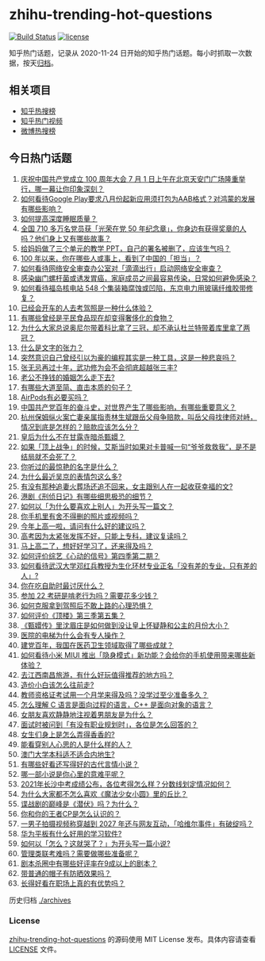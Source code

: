 # zhihu-trending-hot-questions

[![Build Status](https://github.com/justjavac/zhihu-trending-hot-questions/workflows/ci/badge.svg?branch=master)](https://github.com/justjavac/zhihu-trending-hot-questions/actions)
[![license](https://img.shields.io/github/license/justjavac/zhihu-trending-hot-questions)](https://github.com/justjavac/zhihu-trending-hot-questions/blob/master/LICENSE)

知乎热门话题，记录从 2020-11-24 日开始的知乎热门话题。每小时抓取一次数据，按天[归档](./archives)。

## 相关项目

- [知乎热搜榜](https://github.com/justjavac/zhihu-trending-top-search)
- [知乎热门视频](https://github.com/justjavac/zhihu-trending-hot-video)
- [微博热搜榜](https://github.com/justjavac/weibo-trending-hot-search)

## 今日热门话题

<!-- BEGIN -->
<!-- 最后更新时间 Sun Jul 04 2021 06:01:44 GMT+0800 (China Standard Time) -->

1. [庆祝中国共产党成立 100 周年大会 7 月 1
   日上午在北京天安门广场隆重举行，哪一幕让你印象深刻？](https://www.zhihu.com/question/469219832)
2. [如何看待Google
   Play要求八月份起新应用须打包为AAB格式？对鸿蒙的发展有哪些影响？](https://www.zhihu.com/question/469588431)
3. [如何提高深度睡眠质量？](https://www.zhihu.com/question/21367788)
4. [全国 710 多万名党员获「光荣在党 50
   年纪念章」，你身边有获得奖章的人吗？他们身上又有哪些故事？](https://www.zhihu.com/question/469220759)
5. [给妈妈做了三个单元的教学 PPT，自己的署名被删了，应该生气吗？](https://www.zhihu.com/question/466380653)
6. [100 年以来，你在哪些人或事上，看到了中国的「担当」？](https://www.zhihu.com/question/469083054)
7. [如何看待网络安全审查办公室对「滴滴出行」启动网络安全审查？](https://www.zhihu.com/question/469590210)
8. [感染幽门螺杆菌或诱发胃癌，家庭成员之间最容易传染，日常如何避免感染？](https://www.zhihu.com/question/469701438)
9. [如何看待福岛核电站 548
   个集装箱腐蚀或凹陷，东京电力用玻璃纤维胶带修复？](https://www.zhihu.com/question/469544314)
10. [已经会开车的人去考驾照是一种什么体验？](https://www.zhihu.com/question/61195942)
11. [有哪些曾经是平民食品现在却变得奢侈化的食物？](https://www.zhihu.com/question/468524945)
12. [为什么大家总说奥尼尔带着科比拿了三冠，却不承认杜兰特带着库里拿了两冠？](https://www.zhihu.com/question/466820448)
13. [什么是文字的张力？](https://www.zhihu.com/question/20815158)
14. [突然意识自己曾经引以为豪的编程其实是一种工具，这是一种悲哀吗？](https://www.zhihu.com/question/469223256)
15. [张无忌再过十年，武功修为会不会彻底超越张三丰?](https://www.zhihu.com/question/458327600)
16. [老公不挣钱的婚姻怎么走下去?](https://www.zhihu.com/question/374704037)
17. [有哪些大道至简、直击本质的句子？](https://www.zhihu.com/question/466361764)
18. [AirPods有必要买吗？](https://www.zhihu.com/question/465884888)
19. [中国共产党百年的奋斗史，对世界产生了哪些影响，有哪些重要意义？](https://www.zhihu.com/question/469274581)
20. [杭州保姆纵火案亡妻亲属指责林生斌跟岳父母争赔款，叫岳父母找律师对峙，情况到底是怎样的？赔款应该怎么分？](https://www.zhihu.com/question/469306984)
21. [皇后为什么不在甘露寺暗杀甄嬛？](https://www.zhihu.com/question/323782581)
22. [如果「顶上战争」的时候，艾斯当时如果对卡普喊一句“爷爷救救我”，是不是结局就不会死了？](https://www.zhihu.com/question/275781764)
23. [你听过的最惊艳的名字是什么？](https://www.zhihu.com/question/265694919)
24. [为什么最近吴京的表情包这么多?](https://www.zhihu.com/question/459051105)
25. [有没有那种追妻火葬场还追不回来，女主跟别人在一起收获幸福的文?](https://www.zhihu.com/question/408254252)
26. [港剧《刑侦日记》有哪些细思极恐的细节？](https://www.zhihu.com/question/465226369)
27. [如何以「为什么要喜欢上别人」为开头写一篇文？](https://www.zhihu.com/question/443120413)
28. [你手机里有舍不得删的照片或视频吗？](https://www.zhihu.com/question/312849874)
29. [今年上高一啦，请问有什么好的建议吗？](https://www.zhihu.com/question/467877062)
30. [高考因为太紧张发挥不好，只能上专科，建议复读吗？](https://www.zhihu.com/question/468480228)
31. [马上高二了，想好好学习了，还来得及吗？](https://www.zhihu.com/question/464340442)
32. [如何评价综艺《心动的信号》第四季第二期？](https://www.zhihu.com/question/469588792)
33. [如何看待武汉大学邓红兵教授为生化环材专业正名「没有差的专业，只有差的人」?](https://www.zhihu.com/question/469600953)
34. [你在吃自助时最讨厌什么？](https://www.zhihu.com/question/63212359)
35. [参加 22 考研是啃老行为吗？需要花多少钱？](https://www.zhihu.com/question/469453406)
36. [如何克服拿到驾照后不敢上路的心理恐惧？](https://www.zhihu.com/question/378244895)
37. [如何评价《顶楼》第三季第五集？](https://www.zhihu.com/question/469569647)
38. [《甄嬛传》里沈眉庄是如何做到没让皇上怀疑静和公主的月份大小？](https://www.zhihu.com/question/451619488)
39. [医院的电梯为什么会有专人操作？](https://www.zhihu.com/question/275348817)
40. [建党百年，我国在医药卫生领域取得了哪些成就？](https://www.zhihu.com/question/468756547)
41. [如何看待小米 MIUI
    推出「隐身模式」新功能？会给你的手机使用带来哪些新体验？](https://www.zhihu.com/question/469242892)
42. [去江西南昌旅游，有什么好玩值得推荐的地方吗？](https://www.zhihu.com/question/348057500)
43. [造价小白该怎么往前走?](https://www.zhihu.com/question/459896991)
44. [教师资格证考试用一个月学来得及吗？没学过至少准备多久？](https://www.zhihu.com/question/412569772)
45. [怎么理解 C 语言是面向过程的语言，C++ 是面向对象的语言？](https://www.zhihu.com/question/24425316)
46. [女朋友喜欢静静地注视着男朋友是为什么？](https://www.zhihu.com/question/309919749)
47. [面试时被问到「有没有职业规划时」，各位是怎么回答的？](https://www.zhihu.com/question/19850945)
48. [女生们身上是怎么弄得香香的?](https://www.zhihu.com/question/285951733)
49. [能看穿别人心思的人是什么样的人？](https://www.zhihu.com/question/27095943)
50. [澳门大学本科适不适合内地生?](https://www.zhihu.com/question/371477684)
51. [有哪些好看还写得好的古代言情小说？](https://www.zhihu.com/question/305808724)
52. [哪一部小说是你心里的意难平呢？](https://www.zhihu.com/question/467675119)
53. [2021年长沙中考成绩公布，各位考得怎么样？分数线划定情况如何？](https://www.zhihu.com/question/469625668)
54. [为什么大家都不怎么喜欢《魔法少女小圆》里的丘比？](https://www.zhihu.com/question/37154229)
55. [谍战剧的巅峰是《潜伏》吗？为什么？](https://www.zhihu.com/question/467430277)
56. [你和你的王者CP是怎么认识的？](https://www.zhihu.com/question/465183546)
57. [一男子拍摄视频称穿越到 2027
    年还与网友互动，「哈维尔事件」有破绽吗？](https://www.zhihu.com/question/466675842)
58. [华为平板有什么好用的学习软件?](https://www.zhihu.com/question/310728794)
59. [如何以「怎么？这就哭了？」为开头写一篇小说?](https://www.zhihu.com/question/453484837)
60. [管理类联考难吗？需要做哪些准备呢？](https://www.zhihu.com/question/339992123)
61. [剧本杀圈中有哪些好评率在9成以上的剧本？](https://www.zhihu.com/question/376559705)
62. [带普通的帽子有防晒效果吗？](https://www.zhihu.com/question/444213755)
63. [长得好看在职场上真的有优势吗？](https://www.zhihu.com/question/461972771)

<!-- END -->

历史归档 [./archives](./archives)

### License

[zhihu-trending-hot-questions](https://github.com/justjavac/zhihu-trending-hot-questions)
的源码使用 MIT License 发布。具体内容请查看 [LICENSE](./LICENSE) 文件。
